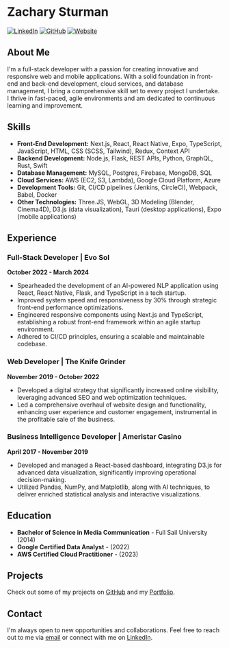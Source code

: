 # Zachary Sturman

[![LinkedIn](https://img.shields.io/badge/LinkedIn-Profile-blue)](https://linkedin.com/in/zacharysturman)
[![GitHub](https://img.shields.io/badge/GitHub-Profile-black)](https://github.com/ZSturman)
[![Website](https://img.shields.io/badge/Website-Portfolio-red)](http://zachary-sturman.com)


## About Me

I'm a full-stack developer with a passion for creating innovative and responsive web and mobile applications. With a solid foundation in front-end and back-end development, cloud services, and database management, I bring a comprehensive skill set to every project I undertake. I thrive in fast-paced, agile environments and am dedicated to continuous learning and improvement.

## Skills

- **Front-End Development:** Next.js, React, React Native, Expo, TypeScript, JavaScript, HTML, CSS (SCSS, Tailwind), Redux, Context API
- **Backend Development:** Node.js, Flask, REST APIs, Python, GraphQL, Rust, Swift
- **Database Management:** MySQL, Postgres, Firebase, MongoDB, SQL
- **Cloud Services:** AWS (EC2, S3, Lambda), Google Cloud Platform, Azure
- **Development Tools:** Git, CI/CD pipelines (Jenkins, CircleCI), Webpack, Babel, Docker
- **Other Technologies:** Three.JS, WebGL, 3D Modeling (Blender, Cinema4D), D3.js (data visualization), Tauri (desktop applications), Expo (mobile applications)

## Experience

### Full-Stack Developer | Evo Sol
**October 2022 - March 2024**

- Spearheaded the development of an AI-powered NLP application using React, React Native, Flask, and TypeScript in a tech startup.
- Improved system speed and responsiveness by 30% through strategic front-end performance optimizations.
- Engineered responsive components using Next.js and TypeScript, establishing a robust front-end framework within an agile startup environment.
- Adhered to CI/CD principles, ensuring a scalable and maintainable codebase.

### Web Developer | The Knife Grinder
**November 2019 - October 2022**

- Developed a digital strategy that significantly increased online visibility, leveraging advanced SEO and web optimization techniques.
- Led a comprehensive overhaul of website design and functionality, enhancing user experience and customer engagement, instrumental in the profitable sale of the business.

### Business Intelligence Developer | Ameristar Casino
**April 2017 - November 2019**

- Developed and managed a React-based dashboard, integrating D3.js for advanced data visualization, significantly improving operational decision-making.
- Utilized Pandas, NumPy, and Matplotlib, along with AI techniques, to deliver enriched statistical analysis and interactive visualizations.

## Education

- **Bachelor of Science in Media Communication** - Full Sail University (2014)
- **Google Certified Data Analyst** - (2022)
- **AWS Certified Cloud Practitioner** - (2023)

## Projects

Check out some of my projects on [GitHub](https://github.com/ZSturman) and my [Portfolio](http://zachary-sturman.com).

## Contact

I'm always open to new opportunities and collaborations. Feel free to reach out to me via [email](mailto:zasturman@gmail.com) or connect with me on [LinkedIn](https://linkedin.com/in/zacharysturman).
